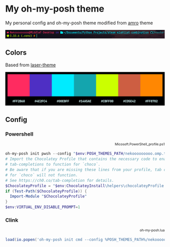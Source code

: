 # My oh-my-posh theme

My personal config and oh-my-posh theme modified from [amro](https://github.com/JanDeDobbeleer/oh-my-posh/blob/main/themes/amro.omp.json) theme

![alt text](image-1.png)

## Colors

Based from [laser-theme](https://github.com/j0hnm4r5/laser-theme/blob/master/README.md)

![alt text](swatch.png)

## Config

### Powershell

<div style="text-align: right; font-size: 0.75em;"> Micosoft.PowerShell_profile.ps1 </div>

```powershell
oh-my-posh init pwsh --config "$env:POSH_THEMES_PATH/nekooooooooo.omp.toml" | Invoke-Expression
# Import the Chocolatey Profile that contains the necessary code to enable
# tab-completions to function for `choco`.
# Be aware that if you are missing these lines from your profile, tab completion
# for `choco` will not function.
# See https://ch0.co/tab-completion for details.
$ChocolateyProfile = "$env:ChocolateyInstall\helpers\chocolateyProfile.psm1"
if (Test-Path($ChocolateyProfile)) {
  Import-Module "$ChocolateyProfile"
}
$env:VIRTUAL_ENV_DISABLE_PROMPT=1
```

### Clink

<div style="text-align: right; font-size: 0.75em;"> oh-my-posh.lua </div>

```lua
load(io.popen('oh-my-posh init cmd --config %POSH_THEMES_PATH%/nekooooooooo.omp.toml'):read("*a"))()
```